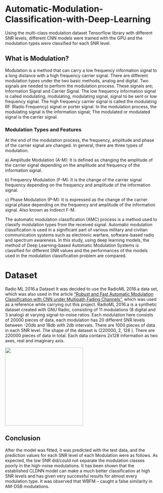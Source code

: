 # Automatic-Modulation-Classification-with-Deep-Learning
Using the multi-class modulation dataset Tensorflow library with different SNR levels, different CNN models were trained with the GPU and the modulation types were classified for each SNR level.


## What is Modulation?
Modulation is a method that can carry a low frequency information signal to a long distance with a high frequency carrier signal. There are different modulation types under the two basic methods, analog and digital. Two signals are needed to perform the modulation process. These signals are; Information Signal and Carrier Signal. The low frequency information signal is called modulating, modulating, modulating signal, signal to be sent or low frequency signal. The high frequency carrier signal is called the modulating RF (Radio Frequency) signal or porter signal. In the modulation process, the modulating signal is the information signal; The modulated or modulated signal is the carrier signal.

### Modulation Types and Features

At the end of the modulation process, the frequency, amplitude and phase of the carrier signal are changed. In general, there are three types of modulation.

a) Amplitude Modulation (A-M): It is defined as changing the amplitude of the carrier signal depending on the amplitude and frequency of the information signal.

b) Frequency Modulation (F-M): It is the change of the carrier signal frequency depending on the frequency and amplitude of the information signal.

c) Phase Modulation (P-M): It is expressed as the change of the carrier signal phase depending on the frequency and amplitude of the information signal. Also known as Indirect F-M.

The automatic modulation classification (AMC) process is a method used to classify modulation types from the received signal. Automatic modulation classification is used in a significant part of various military and civilian communication systems such as electronic warfare, software-based radio and spectrum awareness. In this study, using deep learning models, the method of Deep Learning-based Automatic Modulation Systems is classified for different SNR values ​​and the performances of the models used in the modulation classification problem are compared.

# Dataset 
Radio ML 2016.a Dataset
It was decided to use the RadioML 2016.a data set, which was also used in the article [“Robust and Fast Automatic Modulation Classification with CNN under Multipath Fading Channels”](https://arxiv.org/abs/1911.04970), which was used as a reference while carrying out this project.
RadioML 2016.a is a synthetic dataset created with GNU Radio, consisting of 11 modulations (8 digital and 3 analog) at varying signal-to-noise ratios.
Each modulation here consists of 20000 pieces of data, each modulation has 20 different SNR levels between -20db and 18db with 2db intervals. There are 1000 pieces of data in each SNR level.
The shape of the dataset is (220000, 2, 128 ). There are 220000 pieces of data in total. Each data contains 2x128 information as two axes, real and imaginary axis. 

<img src="https://user-images.githubusercontent.com/62508669/135423929-b1b5843d-8dd3-443f-b0d2-cb5ce699d8dc.png" width="256">

## Conclusion 
After the model was fitted, it was predicted with the test data, and the prediction values for each SNR level of each Modulation were as follows. As expected, the low SNR did/could not separate the modulation classes poorly in the high-noise modulations. It has been shown that the established CLDNN model can make a much better classification at high SNR levels and has given very successful results for almost every modulation type. It was observed that WBFM – caught a false similarity in AM-DSB modulations.

